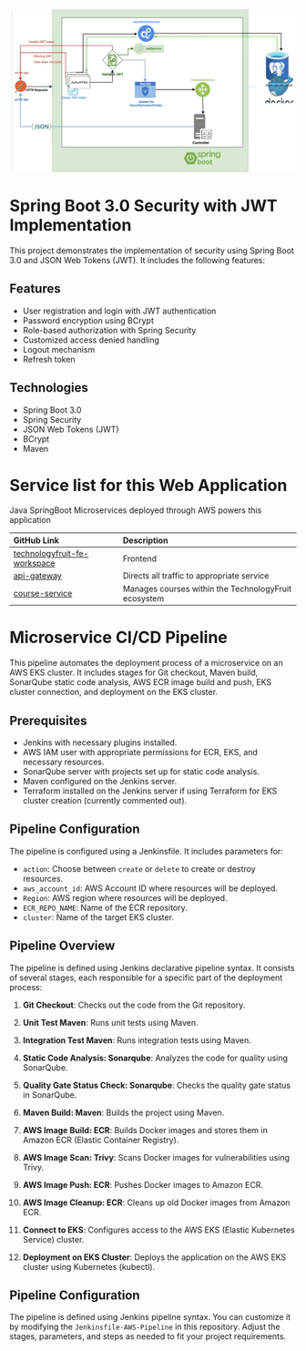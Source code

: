 <img src="jwt-security.jpeg" alt="Photo of Rating System" width="850">

# Spring Boot 3.0 Security with JWT Implementation
This project demonstrates the implementation of security using Spring Boot 3.0 and JSON Web Tokens (JWT). It includes the following features:

## Features
* User registration and login with JWT authentication
* Password encryption using BCrypt
* Role-based authorization with Spring Security
* Customized access denied handling
* Logout mechanism
* Refresh token

## Technologies
* Spring Boot 3.0
* Spring Security
* JSON Web Tokens (JWT)
* BCrypt
* Maven
 
 # Service list for this Web Application

Java SpringBoot Microservices deployed through AWS powers this application

| GitHub Link         | Description                              |
| :-------------- | :--------------------------------------- |
| [technologyfruit-fe-workspace](https://github.com/ApollosSevere/technologyfruit-fe-workspace) | Frontend |
| [api-gateway](https://github.com/ApollosSevere/TechnologyFruit-Micorservices-Gateway-Service) | Directs all traffic to appropriate service |
| [course-service](https://github.com/ApollosSevere/TechnologyFruit-Microservices-course-service) | Manages courses within the TechnologyFruit ecosystem |

# Microservice CI/CD Pipeline

This pipeline automates the deployment process of a microservice on an AWS EKS cluster. It includes stages for Git checkout, Maven build, SonarQube static code analysis, AWS ECR image build and push, EKS cluster connection, and deployment on the EKS cluster.

## Prerequisites

- Jenkins with necessary plugins installed.
- AWS IAM user with appropriate permissions for ECR, EKS, and necessary resources.
- SonarQube server with projects set up for static code analysis.
- Maven configured on the Jenkins server.
- Terraform installed on the Jenkins server if using Terraform for EKS cluster creation (currently commented out).

## Pipeline Configuration

The pipeline is configured using a Jenkinsfile. It includes parameters for:
- `action`: Choose between `create` or `delete` to create or destroy resources.
- `aws_account_id`: AWS Account ID where resources will be deployed.
- `Region`: AWS region where resources will be deployed.
- `ECR_REPO_NAME`: Name of the ECR repository.
- `cluster`: Name of the target EKS cluster.

## Pipeline Overview

The pipeline is defined using Jenkins declarative pipeline syntax. It consists of several stages, each responsible for a specific part of the deployment process:

1. **Git Checkout**: Checks out the code from the Git repository.

2. **Unit Test Maven**: Runs unit tests using Maven.

3. **Integration Test Maven**: Runs integration tests using Maven.

4. **Static Code Analysis: Sonarqube**: Analyzes the code for quality using SonarQube.

5. **Quality Gate Status Check: Sonarqube**: Checks the quality gate status in SonarQube.

6. **Maven Build: Maven**: Builds the project using Maven.

7. **AWS Image Build: ECR**: Builds Docker images and stores them in Amazon ECR (Elastic Container Registry).

8. **AWS Image Scan: Trivy**: Scans Docker images for vulnerabilities using Trivy.

9. **AWS Image Push: ECR**: Pushes Docker images to Amazon ECR.

10. **AWS Image Cleanup: ECR**: Cleans up old Docker images from Amazon ECR.

11. **Connect to EKS**: Configures access to the AWS EKS (Elastic Kubernetes Service) cluster.

12. **Deployment on EKS Cluster**: Deploys the application on the AWS EKS cluster using Kubernetes (kubectl).


## Pipeline Configuration

The pipeline is defined using Jenkins pipeline syntax. You can customize it by modifying the `Jenkinsfile-AWS-Pipeline` in this repository. Adjust the stages, parameters, and steps as needed to fit your project requirements.
